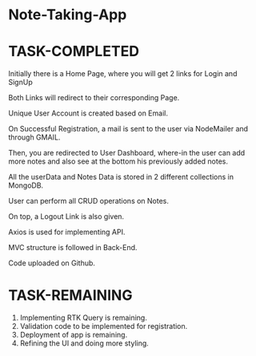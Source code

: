 # Note-Taking-App

# TASK-COMPLETED

Initially there is a Home Page, where you will get 2 links for Login and SignUp

Both Links will redirect to their corresponding Page.

Unique User Account is created based on Email.

On Successful Registration, a mail is sent to the user via NodeMailer and through GMAIL.

Then, you are redirected to User Dashboard, where-in the user can add more notes and also see at the bottom his previously added notes.

All the userData and Notes Data is stored in 2 different collections in MongoDB.

User can perform all CRUD operations on Notes.

On top, a Logout Link is also given.

Axios is used for implementing API.

MVC structure is followed in Back-End.

Code uploaded on Github.


# TASK-REMAINING

1. Implementing RTK Query is remaining.
2. Validation code to be implemented for registration.
3. Deployment of app is remaining.
4. Refining the UI and doing more styling.
